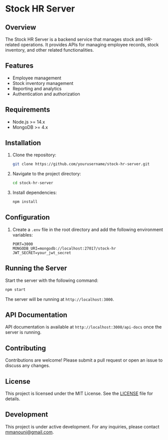 # Stock HR Server

## Overview
The Stock HR Server is a backend service that manages stock and HR-related operations. It provides APIs for managing employee records, stock inventory, and other related functionalities.

## Features
- Employee management
- Stock inventory management
- Reporting and analytics
- Authentication and authorization

## Requirements
- Node.js >= 14.x
- MongoDB >= 4.x

## Installation
1. Clone the repository:
    ```sh
    git clone https://github.com/yourusername/stock-hr-server.git
    ```
2. Navigate to the project directory:
    ```sh
    cd stock-hr-server
    ```
3. Install dependencies:
    ```sh
    npm install
    ```

## Configuration
1. Create a `.env` file in the root directory and add the following environment variables:
    ```env
    PORT=3000
    MONGODB_URI=mongodb://localhost:27017/stock-hr
    JWT_SECRET=your_jwt_secret
    ```

## Running the Server
Start the server with the following command:
```sh
npm start
```
The server will be running at `http://localhost:3000`.

## API Documentation
API documentation is available at `http://localhost:3000/api-docs` once the server is running.

## Contributing
Contributions are welcome! Please submit a pull request or open an issue to discuss any changes.

## License
This project is licensed under the MIT License. See the [LICENSE](LICENSE) file for details.

## Development
This project is under active development. For any inquiries, please contact mmanouni@gmail.com.
